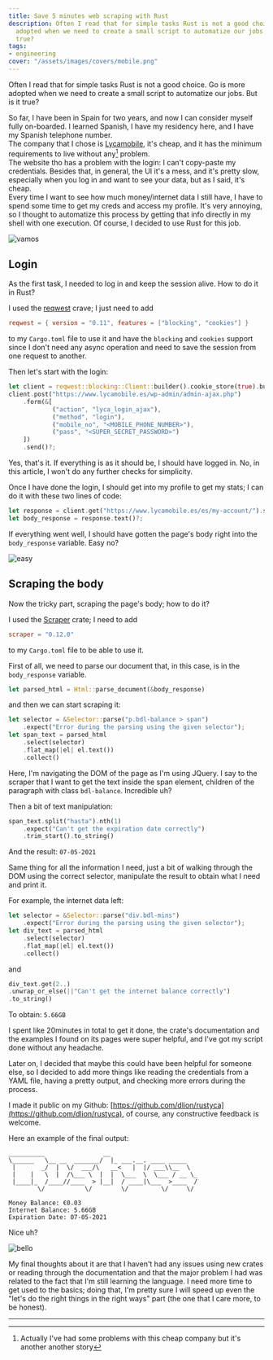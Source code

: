 ```yaml
---
title: Save 5 minutes web scraping with Rust
description: Often I read that for simple tasks Rust is not a good choice. Go is more
  adopted when we need to create a small script to automatize our jobs. But is it
  true?
tags:
- engineering
cover: "/assets/images/covers/mobile.png"
---
```



Often I read that for simple tasks Rust is not a good choice. Go is more adopted when we need to create a small script to automatize our jobs. But is it true?

So far, I have been in Spain for two years, and now I can consider myself fully on-boarded. I learned Spanish, I have my residency here, and I have my Spanish telephone number.   
The company that I chose is [Lycamobile](https://www.lycamobile.es/), it's cheap, and it has the minimum requirements to live without any[^1] problem.   
The website tho has a problem with the login: I can't copy-paste my credentials. Besides that, in general, the UI it's a mess, and it's pretty slow, especially when you log in and want to see your data, but as I said, it's cheap.   
Every time I want to see how much money/internet data I still have, I have to spend some time to get my creds and access my profile. It's very annoying, so I thought to automatize this process by getting that info directly in my shell with one execution. Of course, I decided to use Rust for this job.

![vamos](https://media1.tenor.com/images/441d814d49f761085f8deefe63d0e2e9/tenor.gif)

## Login

As the first task, I needed to log in and keep the session alive. How to do it in Rust?

I used the [reqwest](https://crates.io/crates/reqwest) crave; I just need to add 

```toml
reqwest = { version = "0.11", features = ["blocking", "cookies"] }
```

to my `Cargo.toml` file to use it and have the `blocking` and `cookies` support since I don't need any async operation and need to save the session from one request to another.

Then let's start with the login:

```rust
let client = reqwest::blocking::Client::builder().cookie_store(true).build()?;
client.post("https://www.lycamobile.es/wp-admin/admin-ajax.php")
    .form(&[
            ("action", "lyca_login_ajax"),
            ("method", "login"),
            ("mobile_no", "<MOBILE_PHONE_NUMBER>"),
            ("pass", "<SUPER_SECRET_PASSWORD>")
    ])
    .send()?;
```

Yes, that's it. If everything is as it should be, I should have logged in. No, in this article, I won't do any further checks for simplicity.

Once I have done the login, I should get into my profile to get my stats; I can do it with these two lines of code:

```rust
let response = client.get("https://www.lycamobile.es/es/my-account/").send()?;
let body_response = response.text()?;
```

If everything went well, I should have gotten the page's body right into the `body_response` variable. Easy no?

![easy](https://media.giphy.com/media/3o7btNa0RUYa5E7iiQ/giphy.gif)

## Scraping the body

Now the tricky part, scraping the page's body; how to do it?

I used the [Scraper](https://crates.io/crates/scraper) crate; I need to add 

```toml
scraper = "0.12.0"
```

to my `Cargo.toml` file to be able to use it.

First of all, we need to parse our document that, in this case, is in the `body_response` variable.

```rust
let parsed_html = Html::parse_document(&body_response)
```

and then we can start scraping it:

```rust
let selector = &Selector::parse("p.bdl-balance > span")
    .expect("Error during the parsing using the given selector");
let span_text = parsed_html
    .select(selector)
    .flat_map(|el| el.text())
    .collect()
```

Here, I'm navigating the DOM of the page as I'm using JQuery. I say to the scraper that I want to get the text inside the span element, children of the paragraph with class `bdl-balance`. Incredible uh?

Then a bit of text manipulation: 

```rust
span_text.split("hasta").nth(1)
    .expect("Can't get the expiration date correctly")
    .trim_start().to_string()
```

And the result: `07-05-2021`

Same thing for all the information I need, just a bit of walking through the DOM using the correct selector, manipulate the result to obtain what I need and print it.

For example, the internet data left:

```rust
let selector = &Selector::parse("div.bdl-mins")
    .expect("Error during the parsing using the given selector");
let div_text = parsed_html
    .select(selector)
    .flat_map(|el| el.text())
    .collect()
```

and

```rust
div_text.get(2..)
.unwrap_or_else(||"Can't get the internet balance correctly")
.to_string()
```

To obtain: `5.66GB`

I spent like 20minutes in total to get it done, the crate's documentation and the examples I found on its pages were super helpful, and I've got my script done without any headache.

Later on, I decided that maybe this could have been helpful for someone else, so I decided to add more things like reading the credentials from a YAML file, having a pretty output, and checking more errors during the process.

I made it public on my Github: [https://github.com/dlion/rustyca](https://github.com/dlion/rustyca), of course, any constructive feedback is welcome.

Here an example of the final output:

```
__________                __
\______   \__ __  _______/  |_ ___.__. ____ _____
 |       _/  |  \/  ___/\   __<   |  |/ ___\\__  \
 |    |   \  |  /\___ \  |  |  \___  \  \___ / __ \_
 |____|_  /____//____  > |__|  / ____|\___  >____  /
        \/           \/        \/         \/     \/

Money Balance: €0.03
Internet Balance: 5.66GB
Expiration Date: 07-05-2021
```

Nice uh?

![bello](https://media.giphy.com/media/l4hLByhJfsbv87PJC/giphy.gif)

My final thoughts about it are that I haven't had any issues using new crates or reading through the documentation and that the major problem I had was related to the fact that I'm still learning the language. I need more time to get used to the basics; doing that, I'm pretty sure I will speed up even the "let's do the right things in the right ways" part (the one that I care more, to be honest). 

* * * 

[^1]: Actually I've had some problems with this cheap company but it's another another story
